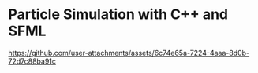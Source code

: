 # Particle Simulation with C++ and SFML

https://github.com/user-attachments/assets/6c74e65a-7224-4aaa-8d0b-72d7c88ba91c